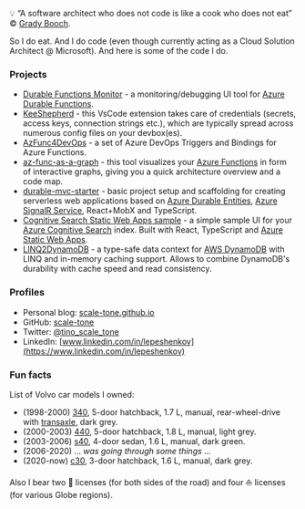 💡 “A software architect who does not code is like a cook who does not eat” © [Grady Booch](https://en.wikipedia.org/wiki/Grady_Booch).

So I do eat. And I do code (even though currently acting as a Cloud Solution Architect @ Microsoft). And here is some of the code I do.

### Projects
- [Durable Functions Monitor](https://github.com/microsoft/DurableFunctionsMonitor#readme) - a monitoring/debugging UI tool for [Azure Durable Functions](https://docs.microsoft.com/en-us/azure/azure-functions/durable/durable-functions-overview).
- [KeeShepherd](https://github.com/scale-tone/kee-shepherd) - this VsCode extension takes care of credentials (secrets, access keys, connection strings etc.), which are typically spread across numerous config files on your devbox(es).
- [AzFunc4DevOps](https://github.com/scale-tone/AzFunc4DevOps) - a set of Azure DevOps Triggers and Bindings for Azure Functions.
- [az-func-as-a-graph](https://github.com/scale-tone/az-func-as-a-graph) - this tool visualizes your [Azure Functions](https://docs.microsoft.com/en-us/azure/azure-functions/functions-overview) in form of interactive graphs, giving you a quick architecture overview and a code map.
- [durable-mvc-starter](https://github.com/scale-tone/durable-mvc-starter) - basic project setup and scaffolding for creating serverless web applications based on [Azure Durable Entities](https://docs.microsoft.com/en-us/azure/azure-functions/durable/durable-functions-entities), [Azure SignalR Service](https://docs.microsoft.com/en-us/azure/azure-signalr/signalr-overview), React+MobX and TypeScript.
- [Cognitive Search Static Web Apps sample](https://github.com/scale-tone/cognitive-search-static-web-apps-sample-ui) - a simple sample UI for your [Azure Cognitive Search](https://docs.microsoft.com/en-us/azure/search/search-what-is-azure-search) index. Built with React, TypeScript and [Azure Static Web Apps](https://docs.microsoft.com/en-us/azure/static-web-apps/overview).
- [LINQ2DynamoDB](https://github.com/scale-tone/linq2dynamodb) - a type-safe data context for [AWS DynamoDB](https://docs.aws.amazon.com/amazondynamodb/latest/developerguide/Introduction.html) with LINQ and in-memory caching support. Allows to combine DynamoDB's durability with cache speed and read consistency.

### Profiles
- Personal blog: [scale-tone.github.io](https://scale-tone.github.io/)
- GitHub: [scale-tone](https://github.com/scale-tone)
- Twitter: [@tino_scale_tone](https://twitter.com/tino_scale_tone)
- LinkedIn: [www.linkedin.com/in/lepeshenkov](https://www.linkedin.com/in/lepeshenkov)

### Fun facts

List of Volvo car models I owned:
- (1998-2000) [340](https://en.wikipedia.org/wiki/Volvo_300_Series), 5-door hatchback, 1.7 L, manual, rear-wheel-drive with [transaxle](https://en.wikipedia.org/wiki/Transaxle), dark grey.
- (2000-2003) [440](https://en.wikipedia.org/wiki/Volvo_440/460), 5-door hatchback, 1.8 L, manual, light grey.
- (2003-2006) [s40](https://en.wikipedia.org/wiki/Volvo_S40), 4-door sedan, 1.6 L, manual, dark green.
- (2006-2020) ... *was going through some things* ...
- (2020-now)  [c30](https://en.wikipedia.org/wiki/Volvo_C30), 3-door hatchback, 1.6 L, manual, dark grey. 

Also I bear two 🚗 licenses (for both sides of the road) and four ⛵ licenses (for various Globe regions).

<!--
**scale-tone/scale-tone** is a ✨ _special_ ✨ repository because its `README.md` (this file) appears on your GitHub profile.

Here are some ideas to get you started:

- 🔭 I’m currently working on ...
- 🌱 I’m currently learning ...
- 👯 I’m looking to collaborate on ...
- 🤔 I’m looking for help with ...
- 💬 Ask me about ...
- 📫 How to reach me: ...
- 😄 Pronouns: ...
- ⚡ Fun fact: ...
-->
